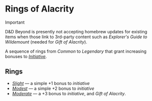# Rings of Alacrity

> [!IMPORTANT]
> D&amp;D Beyond is presently not accepting homebrew updates for existing
> items when those link to 3rd-party content such as _Explorer's Guide to
> Wildemount_ (needed for _Gift of Alacrity_).

A sequence of rings from _Common_ to _Legendary_ that grant increasing bonuses
to [_Initiative_](https://www.dndbeyond.com/sources/dnd/free-rules/rules-glossary#Initiative).

## Rings

- [_Slight_](./1-ring-of-slight-alacrity-basic-information) &mdash; a simple
  +1 bonus to _initiative_
- [_Modest_](./2-ring-of-modest-alacrity-basic-information) &mdash; a simple
  +2 bonus to _initiative_
- [_Moderate_](./3-ring-of-moderate-alacrity-basic-information) &mdash; a +3
  bonus to _initiative_, and _Gift of Alacrity_.
